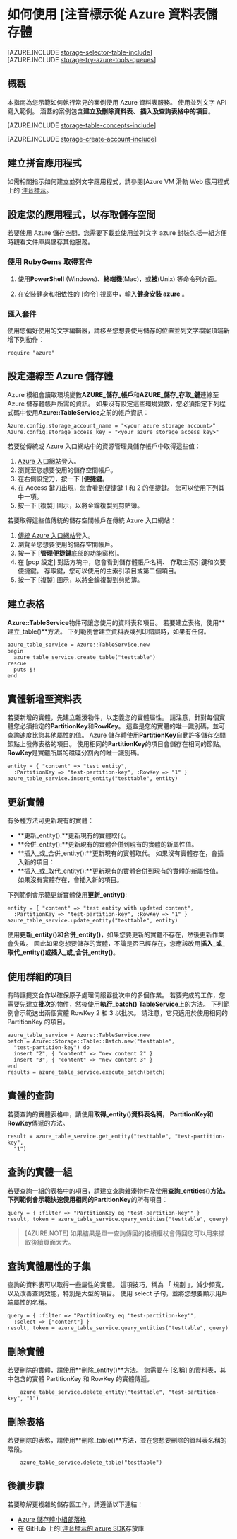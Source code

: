 <properties
    pageTitle="如何使用 [注音標示從 Azure 資料表儲存體 |Microsoft Azure"
    description="結構化的資料儲存在雲端使用 Azure 資料表儲存體，NoSQL 資料存放區。"
    services="storage"
    documentationCenter="ruby"
    authors="tamram"
    manager="carmonm"
    editor=""/>
<tags
    ms.service="storage"
    ms.workload="storage"
    ms.tgt_pltfrm="na"
    ms.devlang="ruby"
    ms.topic="article"
    ms.date="10/18/2016"
    ms.author="tamram"/>


# <a name="how-to-use-azure-table-storage-from-ruby"></a>如何使用 [注音標示從 Azure 資料表儲存體

[AZURE.INCLUDE [storage-selector-table-include](../../includes/storage-selector-table-include.md)]
<br/>
[AZURE.INCLUDE [storage-try-azure-tools-queues](../../includes/storage-try-azure-tools-tables.md)]

## <a name="overview"></a>概觀

本指南為您示範如何執行常見的案例使用 Azure 資料表服務。 使用並列文字 API 寫入範例。 涵蓋的案例包含**建立及刪除資料表、 插入及查詢表格中的項目**。

[AZURE.INCLUDE [storage-table-concepts-include](../../includes/storage-table-concepts-include.md)]

[AZURE.INCLUDE [storage-create-account-include](../../includes/storage-create-account-include.md)]

## <a name="create-a-ruby-application"></a>建立拼音應用程式

如需相關指示如何建立並列文字應用程式，請參閱[Azure VM 滑軌 Web 應用程式上的 [注音標示](../virtual-machines/linux/classic/virtual-machines-linux-classic-ruby-rails-web-app.md)。


## <a name="configure-your-application-to-access-storage"></a>設定您的應用程式，以存取儲存空間

若要使用 Azure 儲存空間，您需要下載並使用並列文字 azure 封裝包括一組方便時觀看文件庫與儲存其他服務。

### <a name="use-rubygems-to-obtain-the-package"></a>使用 RubyGems 取得套件

1. 使用**PowerShell** (Windows)、**終端機**(Mac)，或**被**(Unix) 等命令列介面。

2. 在安裝健身和相依性的 [命令] 視窗中，輸入**健身安裝 azure** 。

### <a name="import-the-package"></a>匯入套件

使用您偏好使用的文字編輯器，請移至您想要使用儲存的位置並列文字檔案頂端新增下列動作︰

    require "azure"

## <a name="set-up-an-azure-storage-connection"></a>設定連線至 Azure 儲存體

Azure 模組會讀取環境變數**AZURE\_儲存\_帳戶**和**AZURE\_儲存\_存取\_鍵**連線至 Azure 儲存體帳戶所需的資訊。 如果沒有設定這些環境變數，您必須指定下列程式碼中使用**Azure::TableService**之前的帳戶資訊︰

    Azure.config.storage_account_name = "<your azure storage account>"
    Azure.config.storage_access_key = "<your azure storage access key>"

若要從傳統或 Azure 入口網站中的資源管理員儲存帳戶中取得這些值︰

1. [Azure 入口網站](https://portal.azure.com)登入。
2. 瀏覽至您想要使用的儲存空間帳戶。
3. 在右側設定刀，按一下 [**便捷鍵**。
4. 在 Access 鍵刀出現，您會看到便捷鍵 1 和 2 的便捷鍵。 您可以使用下列其中一項。 
5. 按一下 [複製] 圖示，以將金鑰複製到剪貼簿。 

若要取得這些值傳統的儲存空間帳戶在傳統 Azure 入口網站︰

1. [傳統 Azure 入口網站](https://manage.windowsazure.com)登入。
2. 瀏覽至您想要使用的儲存空間帳戶。
3. 按一下 [**管理便捷鍵**底部的功能窗格]。
4. 在 [pop 設定] 對話方塊中，您會看到儲存體帳戶名稱、 存取主索引鍵和次要便捷鍵。 存取鍵，您可以使用的主索引項目或第二個項目。 
5. 按一下 [複製] 圖示，以將金鑰複製到剪貼簿。

## <a name="create-a-table"></a>建立表格

**Azure::TableService**物件可讓您使用的資料表和項目。 若要建立表格，使用**建立\_table()**方法。 下列範例會建立資料表或列印錯誤時，如果有任何。

    azure_table_service = Azure::TableService.new
    begin
      azure_table_service.create_table("testtable")
    rescue
      puts $!
    end

## <a name="add-an-entity-to-a-table"></a>實體新增至資料表

若要新增的實體，先建立雜湊物件，以定義您的實體屬性。 請注意，針對每個實體您必須指定的**PartitionKey**和**RowKey**。 這些是您的實體的唯一識別碼，並可查詢速度比您其他屬性的值。 Azure 儲存體使用**PartitionKey**自動許多儲存空間節點上發佈表格的項目。 使用相同的**PartitionKey**的項目會儲存在相同的節點。 **RowKey**是實體所屬的磁碟分割內的唯一識別碼。

    entity = { "content" => "test entity",
      :PartitionKey => "test-partition-key", :RowKey => "1" }
    azure_table_service.insert_entity("testtable", entity)

## <a name="update-an-entity"></a>更新實體

有多種方法可更新現有的實體︰

* **更新\_entity():**更新現有的實體取代。
* **合併\_entity():**更新現有的實體合併到現有的實體的新屬性值。
* **插入\_或\_合併\_entity():**更新現有的實體取代。 如果沒有實體存在，會插入新的項目︰
* **插入\_或\_取代\_entity():**更新現有的實體合併到現有的實體的新屬性值。 如果沒有實體存在，會插入新的項目。

下列範例會示範更新實體使用**更新\_entity()**:

    entity = { "content" => "test entity with updated content",
      :PartitionKey => "test-partition-key", :RowKey => "1" }
    azure_table_service.update_entity("testtable", entity)

使用**更新\_entity()**和**合併\_entity()**，如果您要更新的實體不存在，然後更新作業會失敗。 因此如果您想要儲存的實體，不論是否已經存在，您應該改用**插入\_或\_取代\_entity()**或**插入\_或\_合併\_entity()**。

## <a name="work-with-groups-of-entities"></a>使用群組的項目

有時讓提交合作以確保原子處理伺服器批次中的多個作業。 若要完成的工作，您需要先建立**批次**的物件，然後使用**執行\_batch()** **TableService**上的方法。 下列範例會示範送出兩個實體 RowKey 2 和 3 以批次。 請注意，它只適用於使用相同的 PartitionKey 的項目。

    azure_table_service = Azure::TableService.new
    batch = Azure::Storage::Table::Batch.new("testtable",
      "test-partition-key") do
      insert "2", { "content" => "new content 2" }
      insert "3", { "content" => "new content 3" }
    end
    results = azure_table_service.execute_batch(batch)

## <a name="query-for-an-entity"></a>實體的查詢

若要查詢的實體表格中，請使用**取得\_entity()**資料表名稱， **PartitionKey**和**RowKey**傳遞的方法。

    result = azure_table_service.get_entity("testtable", "test-partition-key",
      "1")

## <a name="query-a-set-of-entities"></a>查詢的實體一組

若要查詢一組的表格中的項目，請建立查詢雜湊物件及使用**查詢\_entities()**方法。 下列範例會示範快速使用相同的**PartitionKey**的所有項目︰

    query = { :filter => "PartitionKey eq 'test-partition-key'" }
    result, token = azure_table_service.query_entities("testtable", query)

> [AZURE.NOTE] 如果結果是單一查詢傳回的接續權杖會傳回您可以用來擷取後續頁面太大。

## <a name="query-a-subset-of-entity-properties"></a>查詢實體屬性的子集

查詢的資料表可以取得一些屬性的實體。 這項技巧，稱為 「 規劃 」，減少頻寬，以及改善查詢效能，特別是大型的項目。 使用 select 子句，並將您想要顯示用戶端屬性的名稱。

    query = { :filter => "PartitionKey eq 'test-partition-key'",
      :select => ["content"] }
    result, token = azure_table_service.query_entities("testtable", query)

## <a name="delete-an-entity"></a>刪除實體

若要刪除的實體，請使用**刪除\_entity()**方法。 您需要在 [名稱] 的資料表，其中包含的實體 PartitionKey 和 RowKey 的實體傳遞。

        azure_table_service.delete_entity("testtable", "test-partition-key", "1")

## <a name="delete-a-table"></a>刪除表格

若要刪除的表格，請使用**刪除\_table()**方法，並在您想要刪除的資料表名稱的階段。

        azure_table_service.delete_table("testtable")

## <a name="next-steps"></a>後續步驟

若要瞭解更複雜的儲存區工作，請遵循以下連結︰

- [Azure 儲存體小組部落格](http://blogs.msdn.com/b/windowsazurestorage/)
- 在 GitHub 上的[[注音標示的 azure SDK](http://github.com/WindowsAzure/azure-sdk-for-ruby)存放庫
